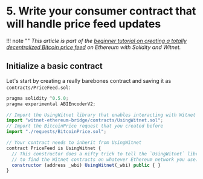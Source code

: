 # 5. Write your consumer contract that will handle price feed updates

!!! note ""
    *This article is part of the [beginner tutorial on creating a totally decentralized Bitcoin price feed][intro]
    on Ethereum with Solidity and Witnet.*

## Initialize a basic contract

Let's start by creating a really barebones contract and saving it as
`contracts/PriceFeed.sol`:

```js
pragma solidity ^0.5.0;
pragma experimental ABIEncoderV2;

// Import the UsingWitnet library that enables interacting with Witnet
import "witnet-ethereum-bridge/contracts/UsingWitnet.sol";
// Import the BitcoinPrice request that you created before
import "./requests/BitcoinPrice.sol";

// Your contract needs to inherit from UsingWitnet
contract PriceFeed is UsingWitnet {
  // This constructor does a nifty trick to tell the `UsingWitnet` library where
  // to find the Witnet contracts on whatever Ethereum network you use.
  constructor (address _wbi) UsingWitnet(_wbi) public { }
}
```


[intro]: /tutorials/bitcoin-price-feed/introduction
